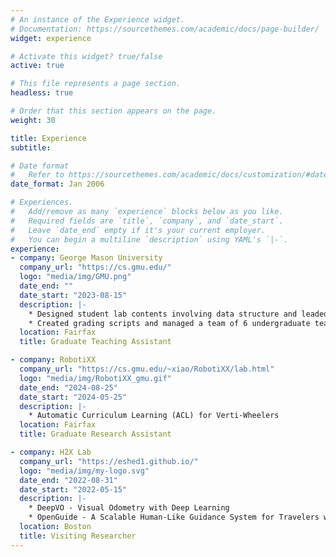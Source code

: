 ```yaml
---
# An instance of the Experience widget.
# Documentation: https://sourcethemes.com/academic/docs/page-builder/
widget: experience

# Activate this widget? true/false
active: true

# This file represents a page section.
headless: true

# Order that this section appears on the page.
weight: 30

title: Experience
subtitle:

# Date format
#   Refer to https://sourcethemes.com/academic/docs/customization/#date-format
date_format: Jan 2006

# Experiences.
#   Add/remove as many `experience` blocks below as you like.
#   Required fields are `title`, `company`, and `date_start`.
#   Leave `date_end` empty if it's your current employer.
#   You can begin a multiline `description` using YAML's `|-`.
experience:
- company: George Mason University
  company_url: "https://cs.gmu.edu/"
  logo: "media/img/GMU.png"
  date_end: ""
  date_start: "2023-08-15"
  description: |-
    * Designed student lab contents involving data structure and leaded the whole lab recitation
    * Created grading scripts and managed a team of 6 undergraduate teaching assistants
  location: Fairfax
  title: Graduate Teaching Assistant

- company: RobotiXX
  company_url: "https://cs.gmu.edu/~xiao/RobotiXX/lab.html"
  logo: "media/img/RobotiXX_gmu.gif"
  date_end: "2024-08-25"
  date_start: "2024-05-25"
  description: |-
    * Automatic Curriculum Learning (ACL) for Verti-Wheelers
  location: Fairfax
  title: Graduate Research Assistant

- company: H2X Lab
  company_url: "https://eshed1.github.io/"
  logo: "media/img/my-logo.svg"
  date_end: "2022-08-31"
  date_start: "2022-05-15"
  description: |-
    * DeepVO - Visual Odometry with Deep Learning
    * OpenGuide - A Scalable Human-Like Guidance System for Travelers with Visual Impairment
  location: Boston
  title: Visiting Researcher
---
```

